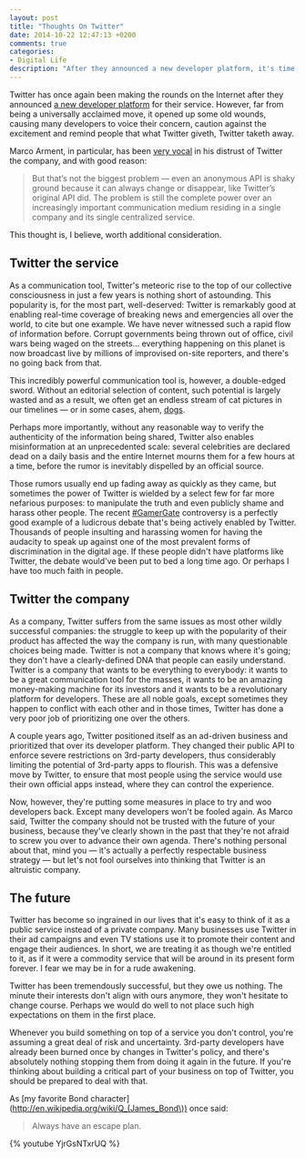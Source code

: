 ```yaml
---
layout: post
title: "Thoughts On Twitter"
date: 2014-10-22 12:47:13 +0200
comments: true
categories: 
- Digital Life
description: "After they announced a new developer platform, it's time to think about Twitter the service vs Twitter the company"
---
```


Twitter has once again been making the rounds on the Internet after they announced [a new developer platform](http://online.wsj.com/articles/twitter-to-offer-new-tools-for-app-developers-1413770895) for their service. However, far from being a universally acclaimed move, it opened up some old wounds, causing many developers to voice their concern, caution against the excitement and remind people that what Twitter giveth, Twitter taketh away.

Marco Arment, in particular, has been [very vocal](http://www.marco.org/2014/10/20/wsj-twitter-peace-offering) in his distrust of Twitter the company, and with good reason:

> But that’s not the biggest problem — even an anonymous API is shaky ground because it can always change or disappear, like Twitter’s original API did. The problem is still the complete power over an increasingly important communication medium residing in a single company and its single centralized service.

This thought is, I believe, worth additional consideration.


## Twitter the service

As a communication tool, Twitter's meteoric rise to the top of our collective consciousness in just a few years is nothing short of astounding. This popularity is, for the most part, well-deserved: Twitter is remarkably good at enabling real-time coverage of breaking news and emergencies all over the world, to cite but one example. We have never witnessed such a rapid flow of information before. Corrupt governments being thrown out of office, civil wars being waged on the streets... everything happening on this planet is now broadcast live by millions of improvised on-site reporters, and there's no going back from that.

This incredibly powerful communication tool is, however, a double-edged sword. Without an editorial selection of content, such potential is largely wasted and as a result, we often get an endless stream of cat pictures in our timelines — or in some cases, ahem, [dogs](https://twitter.com/Langhard/status/522813351853035522). 

Perhaps more importantly, without any reasonable way to verify the authenticity of the information being shared, Twitter also enables misinformation at an unprecedented scale: several celebrities are declared dead on a daily basis and the entire Internet mourns them for a few hours at a time, before the rumor is inevitably dispelled by an official source. 

Those rumors usually end up fading away as quickly as they came, but sometimes the power of Twitter is wielded by a select few for far more nefarious purposes: to manipulate the truth and even publicly shame and harass other people. The recent [#GamerGate](http://en.wikipedia.org/wiki/Gamergate_controversy) controversy is a perfectly good example of a ludicrous debate that's being actively enabled by Twitter. Thousands of people insulting and harassing women for having the audacity to speak up against one of the most prevalent forms of discrimination in the digital age. If these people didn't have platforms like Twitter, the debate would've been put to bed a long time ago. Or perhaps I have too much faith in people.


## Twitter the company

As a company, Twitter suffers from the same issues as most other wildly successful companies: the struggle to keep up with the popularity of their product has affected the way the company is run, with many questionable choices being made. Twitter is not a company that knows where it's going; they don't have a clearly-defined DNA that people can easily understand. Twitter is a company that wants to be everything to everybody: it wants to be a great communication tool for the masses, it wants to be an amazing money-making machine for its investors and it wants to be a revolutionary platform for developers. These are all noble goals, except sometimes they happen to conflict with each other and in those times, Twitter has done a very poor job of prioritizing one over the others.

A couple years ago, Twitter positioned itself as an ad-driven business and prioritized that over its developer platform. They changed their public API to enforce severe restrictions on 3rd-party developers, thus considerably limiting the potential of 3rd-party apps to flourish. This was a defensive move by Twitter, to ensure that most people using the service would use their own official apps instead, where they can control the experience.

Now, however, they're putting some measures in place to try and woo developers back. Except many developers won't be fooled again. As Marco said, Twitter the company should not be trusted with the future of your business, because they've clearly shown in the past that they're not afraid to screw you over to advance their own agenda. There's nothing personal about that, mind you — it's actually a perfectly respectable business strategy — but let's not fool ourselves into thinking that Twitter is an altruistic company.


## The future

Twitter has become so ingrained in our lives that it's easy to think of it as a public service instead of a private company. Many businesses use Twitter in their ad campaigns and even TV stations use it to promote their content and engage their audiences. In short, we are treating it as though we're entitled to it, as if it were a commodity service that will be around in its present form forever. I fear we may be in for a rude awakening.

Twitter has been tremendously successful, but they owe us nothing. The minute their interests don't align with ours anymore, they won't hesitate to change course. Perhaps we would do well to not place such high expectations on them in the first place.

Whenever you build something on top of a service you don't control, you're assuming a great deal of risk and uncertainty. 3rd-party developers have already been burned once by changes in Twitter's policy, and there's absolutely nothing stopping them from doing it again in the future. If you're thinking about building a critical part of your business on top of Twitter, you should be prepared to deal with that.

As [my favorite Bond character](http://en.wikipedia.org/wiki/Q_(James_Bond\)) once said:

> Always have an escape plan.

{% youtube YjrGsNTxrUQ %}